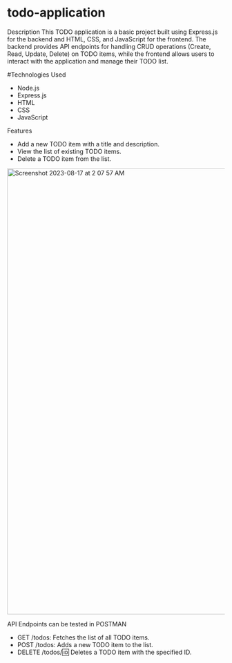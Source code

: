 # todo-application

Description
This TODO application is a basic project built using Express.js for the backend and HTML, CSS, and JavaScript for the frontend. The backend provides API endpoints for handling CRUD operations (Create, Read, Update, Delete) on TODO items, while the frontend allows users to interact with the application and manage their TODO list.

#Technologies Used
+ Node.js
+ Express.js
+ HTML
+ CSS
+ JavaScript


Features
+ Add a new TODO item with a title and description.
+ View the list of existing TODO items.
+ Delete a TODO item from the list.

<img width="1033" alt="Screenshot 2023-08-17 at 2 07 57 AM" src="https://github.com/ravikr-opnsrc/todo-application/assets/135989427/34242fa2-b790-49b2-baa5-82e638ae85b9">

API Endpoints can be tested in POSTMAN
+ GET /todos: Fetches the list of all TODO items.
+ POST /todos: Adds a new TODO item to the list.
+ DELETE /todos/:id: Deletes a TODO item with the specified ID.





  
